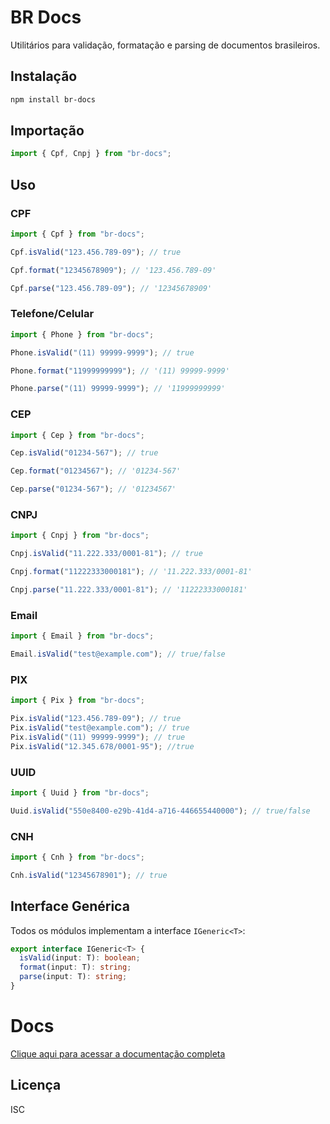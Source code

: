# BR Docs

Utilitários para validação, formatação e parsing de documentos brasileiros.

## Instalação

```bash
npm install br-docs
```

## Importação

```typescript
import { Cpf, Cnpj } from "br-docs";
```

## Uso

### CPF

```typescript
import { Cpf } from "br-docs";

Cpf.isValid("123.456.789-09"); // true

Cpf.format("12345678909"); // '123.456.789-09'

Cpf.parse("123.456.789-09"); // '12345678909'
```

### Telefone/Celular

```typescript
import { Phone } from "br-docs";

Phone.isValid("(11) 99999-9999"); // true

Phone.format("11999999999"); // '(11) 99999-9999'

Phone.parse("(11) 99999-9999"); // '11999999999'
```

### CEP

```typescript
import { Cep } from "br-docs";

Cep.isValid("01234-567"); // true

Cep.format("01234567"); // '01234-567'

Cep.parse("01234-567"); // '01234567'
```

### CNPJ

```typescript
import { Cnpj } from "br-docs";

Cnpj.isValid("11.222.333/0001-81"); // true

Cnpj.format("11222333000181"); // '11.222.333/0001-81'

Cnpj.parse("11.222.333/0001-81"); // '11222333000181'
```

### Email

```typescript
import { Email } from "br-docs";

Email.isValid("test@example.com"); // true/false
```

### PIX

```typescript
import { Pix } from "br-docs";

Pix.isValid("123.456.789-09"); // true
Pix.isValid("test@example.com"); // true
Pix.isValid("(11) 99999-9999"); // true
Pix.isValid("12.345.678/0001-95"); //true
```

### UUID

```typescript
import { Uuid } from "br-docs";

Uuid.isValid("550e8400-e29b-41d4-a716-446655440000"); // true/false
```

### CNH

```typescript
import { Cnh } from "br-docs";

Cnh.isValid("12345678901"); // true
```

## Interface Genérica

Todos os módulos implementam a interface `IGeneric<T>`:

```typescript
export interface IGeneric<T> {
  isValid(input: T): boolean;
  format(input: T): string;
  parse(input: T): string;
}
```

# Docs

[Clique aqui para acessar a documentação completa](https://br-docs-1.gitbook.io/br-docs/)

## Licença

ISC
